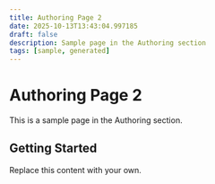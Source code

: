 ```yaml
---
title: Authoring Page 2
date: 2025-10-13T13:43:04.997185
draft: false
description: Sample page in the Authoring section
tags: [sample, generated]
---
```


# Authoring Page 2

This is a sample page in the Authoring section.

## Getting Started

Replace this content with your own.

<!-- TODO: Replace this sample content -->
